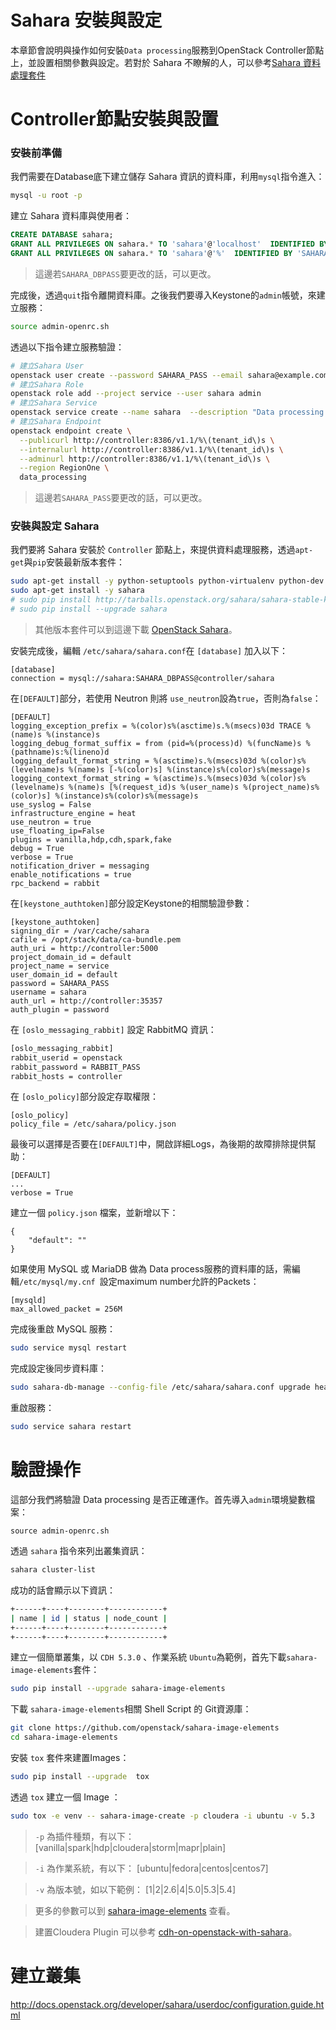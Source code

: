 # Sahara 安裝與設定
本章節會說明與操作如何安裝```Data processing```服務到OpenStack Controller節點上，並設置相關參數與設定。若對於 Sahara 不瞭解的人，可以參考[Sahara 資料處理套件](http://kairen.gitbooks.io/openstack/content/sahara/index.html)

# Controller節點安裝與設置
### 安裝前準備
我們需要在Database底下建立儲存 Sahara 資訊的資料庫，利用```mysql```指令進入：
```sh
mysql -u root -p
```
建立 Sahara 資料庫與使用者：
```sql
CREATE DATABASE sahara;
GRANT ALL PRIVILEGES ON sahara.* TO 'sahara'@'localhost'  IDENTIFIED BY ' SAHARA_DBPASS';
GRANT ALL PRIVILEGES ON sahara.* TO 'sahara'@'%'  IDENTIFIED BY 'SAHARA_DBPASS';

```
> 這邊若```SAHARA_DBPASS```要更改的話，可以更改。

完成後，透過```quit```指令離開資料庫。之後我們要導入Keystone的```admin```帳號，來建立服務：
```sh
source admin-openrc.sh
```
透過以下指令建立服務驗證：
```sh
# 建立Sahara User
openstack user create --password SAHARA_PASS --email sahara@example.com sahara
# 建立Sahara Role
openstack role add --project service --user sahara admin
# 建立Sahara Service
openstack service create --name sahara  --description "Data processing service" data_processing
# 建立Sahara Endpoint
openstack endpoint create \
  --publicurl http://controller:8386/v1.1/%\(tenant_id\)s \
  --internalurl http://controller:8386/v1.1/%\(tenant_id\)s \
  --adminurl http://controller:8386/v1.1/%\(tenant_id\)s \
  --region RegionOne \
  data_processing
```
> 這邊若```SAHARA_PASS```要更改的話，可以更改。

### 安裝與設定 Sahara
我們要將 Sahara 安裝於 ```Controller``` 節點上，來提供資料處理服務，透過```apt-get```與```pip```安裝最新版本套件：
```sh
sudo apt-get install -y python-setuptools python-virtualenv python-dev
sudo apt-get install -y sahara
# sudo pip install http://tarballs.openstack.org/sahara/sahara-stable-kilo.tar.gz
# sudo pip install --upgrade sahara
```
> 其他版本套件可以到這邊下載 [OpenStack Sahara](http://tarballs.openstack.org/sahara/)。

安裝完成後，編輯 ```/etc/sahara/sahara.conf```在 ```[database]``` 加入以下：
```
[database]
connection = mysql://sahara:SAHARA_DBPASS@controller/sahara
```
在```[DEFAULT]```部分，若使用 Neutron 則將 ```use_neutron```設為```true```，否則為```false```：
```
[DEFAULT]
logging_exception_prefix = %(color)s%(asctime)s.%(msecs)03d TRACE %(name)s %(instance)s
logging_debug_format_suffix = from (pid=%(process)d) %(funcName)s %(pathname)s:%(lineno)d
logging_default_format_string = %(asctime)s.%(msecs)03d %(color)s%(levelname)s %(name)s [-%(color)s] %(instance)s%(color)s%(message)s
logging_context_format_string = %(asctime)s.%(msecs)03d %(color)s%(levelname)s %(name)s [%(request_id)s %(user_name)s %(project_name)s%(color)s] %(instance)s%(color)s%(message)s
use_syslog = False
infrastructure_engine = heat
use_neutron = true
use_floating_ip=False
plugins = vanilla,hdp,cdh,spark,fake
debug = True
verbose = True
notification_driver = messaging
enable_notifications = true
rpc_backend = rabbit
```
在```[keystone_authtoken]```部分設定Keystone的相關驗證參數：
```
[keystone_authtoken]
signing_dir = /var/cache/sahara
cafile = /opt/stack/data/ca-bundle.pem
auth_uri = http://controller:5000
project_domain_id = default
project_name = service
user_domain_id = default
password = SAHARA_PASS
username = sahara
auth_url = http://controller:35357
auth_plugin = password
```
在 ```[oslo_messaging_rabbit]``` 設定 RabbitMQ 資訊：
```sh
[oslo_messaging_rabbit]
rabbit_userid = openstack
rabbit_password = RABBIT_PASS
rabbit_hosts = controller
```
在 ```[oslo_policy]```部分設定存取權限：
```
[oslo_policy]
policy_file = /etc/sahara/policy.json
```
最後可以選擇是否要在```[DEFAULT]```中，開啟詳細Logs，為後期的故障排除提供幫助：
```
[DEFAULT]
...
verbose = True
```
建立一個 ```policy.json``` 檔案，並新增以下：
```
{
    "default": ""
}
```
如果使用 MySQL 或 MariaDB 做為 Data process服務的資料庫的話，需編輯```/etc/mysql/my.cnf ```設定maximum number允許的Packets：
```
[mysqld]
max_allowed_packet = 256M
```
完成後重啟 MySQL 服務：
```sh
sudo service mysql restart
```
完成設定後同步資料庫：
```sh
sudo sahara-db-manage --config-file /etc/sahara/sahara.conf upgrade head
```
重啟服務：
```sh
sudo service sahara restart
```

# 驗證操作
這部分我們將驗證 Data processing 是否正確運作。首先導入```admin```環境變數檔案：
```
source admin-openrc.sh
```
透過 ```sahara``` 指令來列出叢集資訊：
```sh
sahara cluster-list
```
成功的話會顯示以下資訊：
```sh
+------+----+--------+------------+
| name | id | status | node_count |
+------+----+--------+------------+
+------+----+--------+------------+
```
建立一個簡單叢集，以 ```CDH 5.3.0``` 、作業系統 ```Ubuntu```為範例，首先下載```sahara-image-elements```套件：
```sh
sudo pip install --upgrade sahara-image-elements
```
下載 ```sahara-image-elements```相關 Shell Script 的 Git資源庫：
```sh
git clone https://github.com/openstack/sahara-image-elements
cd sahara-image-elements
```
安裝 ```tox``` 套件來建置Images：
```sh
sudo pip install --upgrade  tox
```
透過 ```tox``` 建立一個 Image ：
```sh
sudo tox -e venv -- sahara-image-create -p cloudera -i ubuntu -v 5.3
```
> ```-p``` 為插件種類，有以下：
[vanilla|spark|hdp|cloudera|storm|mapr|plain]

> ```-i``` 為作業系統，有以下：
[ubuntu|fedora|centos|centos7]

> ```-v``` 為版本號，如以下範例：
[1|2|2.6|4|5.0|5.3|5.4]

> 更多的參數可以到 [sahara-image-elements](https://github.com/openstack/sahara-image-elements/blob/master/diskimage-create/README.rst) 查看。

> 建置Cloudera Plugin 可以參考 [cdh-on-openstack-with-sahara](http://blog.cloudera.com/blog/2015/05/how-to-get-started-with-cdh-on-openstack-with-sahara/)。

# 建立叢集




http://docs.openstack.org/developer/sahara/userdoc/configuration.guide.html
